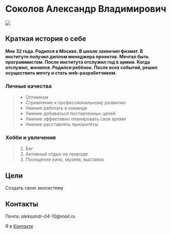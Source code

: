 # Соколов Александр Владимирович

![](/image/aboutme.JPG)

## Краткая история о себе

__Мне 32 года. Родился в Москве. В школе закончил физмат. В институте получил диплом менеджера проектов. Мечтал быть программистом. После института отслужил год в армии. Когда отслужил, женился. Родился ребёнок. После всех событий, решил осуществить мечту и стать web-разработчиком.__

### Личные качества
 >
 > - Оптимизм
 > - Стремление к профессиональному развитию
 > - Умение работать в команде
 > - Умение добиваться поставленных целей
 > - Умение эффективно планировать свое время
 > - Умение расставлять приоритеты

### Хобби и увлечения
 > 
 >  1. Бег
 >  2. Активный отдых на природе
 >  3. Посещение кино, музеев, выставок

## Цели

Создать свою экосистему

## Контакты

Почта: _aleksandr-04-10@mail.ru_

Я в [_Контакте_](https://vk.com/aleksandrfalconsokolov)
